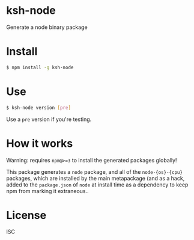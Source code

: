 # ksh-node
Generate a node binary package

# Install

```bash
$ npm install -g ksh-node
```

# Use

```bash
$ ksh-node version [pre]
```

Use a `pre` version if you're testing.

# How it works

Warning: requires `npm@>=3` to install the generated packages globally!

This package generates a `node` package, and all of the `node-{os}-{cpu}` packages, which are installed by the main metapackage (and as a hack, added to the `package.json` of `node` at install time as a dependency to keep npm from marking it extraneous..

# License

ISC
